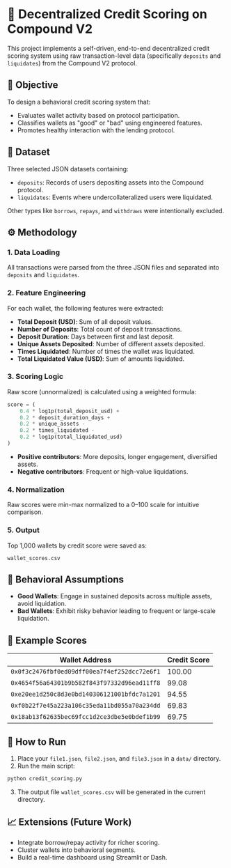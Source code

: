 # 🏦 Decentralized Credit Scoring on Compound V2

This project implements a self-driven, end-to-end decentralized credit scoring system using raw transaction-level data (specifically `deposits` and `liquidates`) from the Compound V2 protocol.

## 📌 Objective

To design a behavioral credit scoring system that:
- Evaluates wallet activity based on protocol participation.
- Classifies wallets as "good" or "bad" using engineered features.
- Promotes healthy interaction with the lending protocol.

## 📂 Dataset

Three selected JSON datasets containing:
- `deposits`: Records of users depositing assets into the Compound protocol.
- `liquidates`: Events where undercollateralized users were liquidated.

Other types like `borrows`, `repays`, and `withdraws` were intentionally excluded.

## ⚙️ Methodology

### 1. **Data Loading**
All transactions were parsed from the three JSON files and separated into `deposits` and `liquidates`.

### 2. **Feature Engineering**
For each wallet, the following features were extracted:
- **Total Deposit (USD)**: Sum of all deposit values.
- **Number of Deposits**: Total count of deposit transactions.
- **Deposit Duration**: Days between first and last deposit.
- **Unique Assets Deposited**: Number of different assets deposited.
- **Times Liquidated**: Number of times the wallet was liquidated.
- **Total Liquidated Value (USD)**: Sum of amounts liquidated.

### 3. **Scoring Logic**

Raw score (unnormalized) is calculated using a weighted formula:
```python
score = (
    0.4 * log1p(total_deposit_usd) +
    0.2 * deposit_duration_days +
    0.2 * unique_assets -
    0.2 * times_liquidated -
    0.2 * log1p(total_liquidated_usd)
)
```

- **Positive contributors**: More deposits, longer engagement, diversified assets.
- **Negative contributors**: Frequent or high-value liquidations.

### 4. **Normalization**
Raw scores were min-max normalized to a 0–100 scale for intuitive comparison.

### 5. **Output**
Top 1,000 wallets by credit score were saved as:
```
wallet_scores.csv
```

## 🧠 Behavioral Assumptions

- **Good Wallets**: Engage in sustained deposits across multiple assets, avoid liquidation.
- **Bad Wallets**: Exhibit risky behavior leading to frequent or large-scale liquidation.

## 🧪 Example Scores

| Wallet Address                               | Credit Score |
|----------------------------------------------|--------------|
| `0x0f3c2476fbf0ed09dff00ea7f4ef252dcc72e6f1` | 100.00       |
| `0x4654f56a64301b9b582f843f97332d96ead11ff8` | 99.08        |
| `0xe20ee1d250c8d3e0bd140306121001bfdc7a1201` | 94.55        |
| `0xf0b22f7e45a223a106c35eda11bd055a70a234dd` | 69.83        |
| `0x18ab13f62635bec69fcc1d2ce3dbe5e0bdef1b99` | 69.75        |

## 🚀 How to Run

1. Place your `file1.json`, `file2.json`, and `file3.json` in a `data/` directory.
2. Run the main script:
```bash
python credit_scoring.py
```
3. The output file `wallet_scores.csv` will be generated in the current directory.

## 📈 Extensions (Future Work)

- Integrate borrow/repay activity for richer scoring.
- Cluster wallets into behavioral segments.
- Build a real-time dashboard using Streamlit or Dash.
